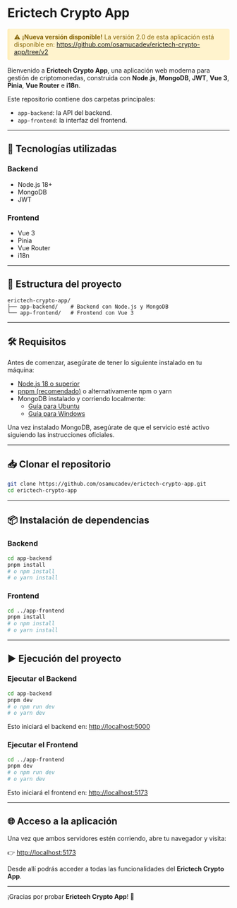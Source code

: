 # Erictech Crypto App

<div style="background-color: #fff3cd; padding: 10px; border-left: 5px solid #ffeeba;color: #856404;  margin-bottom: 15px; border-radius: 4px;"> ⚠️ <strong>¡Nueva versión disponible!</strong> La versión 2.0 de esta aplicación está disponible en: <a href="https://github.com/osamucadev/erictech-crypto-app/tree/v2" style="text-decoration: underline;">https://github.com/osamucadev/erictech-crypto-app/tree/v2</a> </div>

Bienvenido a **Erictech Crypto App**, una aplicación web moderna para gestión de criptomonedas, construida con **Node.js**, **MongoDB**, **JWT**, **Vue 3**, **Pinia**, **Vue Router** e **i18n**.

Este repositorio contiene dos carpetas principales:

- `app-backend`: la API del backend.
- `app-frontend`: la interfaz del frontend.

---

## 🚀 Tecnologías utilizadas

### Backend
- Node.js 18+
- MongoDB
- JWT

### Frontend
- Vue 3
- Pinia
- Vue Router
- i18n

---

## 📁 Estructura del proyecto

```
erictech-crypto-app/
├── app-backend/    # Backend con Node.js y MongoDB
└── app-frontend/   # Frontend con Vue 3
```

---

## 🛠️ Requisitos

Antes de comenzar, asegúrate de tener lo siguiente instalado en tu máquina:

- [Node.js 18 o superior](https://nodejs.org/)
- [pnpm (recomendado)](https://pnpm.io/installation) o alternativamente npm o yarn
- MongoDB instalado y corriendo localmente:
  - [Guía para Ubuntu](https://www.mongodb.com/pt-br/docs/manual/tutorial/install-mongodb-on-ubuntu/)
  - [Guía para Windows](https://www.mongodb.com/pt-br/docs/manual/tutorial/install-mongodb-on-windows/)

Una vez instalado MongoDB, asegúrate de que el servicio esté activo siguiendo las instrucciones oficiales.

---

## 📥 Clonar el repositorio

```bash
git clone https://github.com/osamucadev/erictech-crypto-app.git
cd erictech-crypto-app
```

---

## 📦 Instalación de dependencias

### Backend

```bash
cd app-backend
pnpm install
# o npm install
# o yarn install
```

### Frontend

```bash
cd ../app-frontend
pnpm install
# o npm install
# o yarn install
```

---

## ▶️ Ejecución del proyecto

### Ejecutar el Backend

```bash
cd app-backend
pnpm dev
# o npm run dev
# o yarn dev
```

Esto iniciará el backend en: [http://localhost:5000](http://localhost:5000)

### Ejecutar el Frontend

```bash
cd ../app-frontend
pnpm dev
# o npm run dev
# o yarn dev
```

Esto iniciará el frontend en: [http://localhost:5173](http://localhost:5173)

---

## 🌐 Acceso a la aplicación

Una vez que ambos servidores estén corriendo, abre tu navegador y visita:

👉 [http://localhost:5173](http://localhost:5173)

Desde allí podrás acceder a todas las funcionalidades del **Erictech Crypto App**.

---

¡Gracias por probar **Erictech Crypto App**! 🚀
